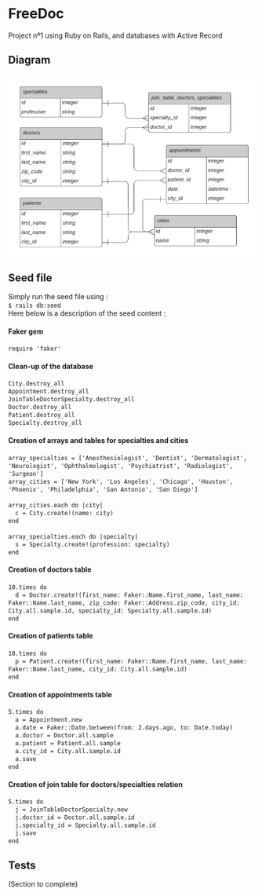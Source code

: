 # FreeDoc

Project nº1 using Ruby on Rails, and databases with Active Record

## Diagram

<img src=/Diagram_FreeDoc.png width="600">

## Seed file

Simply run the seed file using :  
`$ rails db:seed`  
Here below is a description of the seed content :

#### Faker gem
```
require 'faker'
```
#### Clean-up of the database
```
City.destroy_all
Appointment.destroy_all
JoinTableDoctorSpecialty.destroy_all
Doctor.destroy_all  
Patient.destroy_all  
Specialty.destroy_all  
```
#### Creation of arrays and tables for specialties and cities
```
array_specialties = ['Anesthesiologist', 'Dentist', 'Dermatologist', 'Neurologist', 'Ophthalmologist', 'Psychiatrist', 'Radiologist', 'Surgeon']
array_cities = ['New York', 'Los Angeles', 'Chicago', 'Houston', 'Phoenix', 'Philadelphia', 'San Antonio', 'San Diego']

array_cities.each do |city| 
  c = City.create!(name: city)
end

array_specialties.each do |specialty| 
  s = Specialty.create!(profession: specialty)
end
```
#### Creation of doctors table
```
10.times do
  d = Doctor.create!(first_name: Faker::Name.first_name, last_name: Faker::Name.last_name, zip_code: Faker::Address.zip_code, city_id: City.all.sample.id, specialty_id: Specialty.all.sample.id)
end
```
#### Creation of patients table
```
10.times do
  p = Patient.create!(first_name: Faker::Name.first_name, last_name: Faker::Name.last_name, city_id: City.all.sample.id)
end
```
#### Creation of appointments table
```
5.times do
  a = Appointment.new
  a.date = Faker::Date.between(from: 2.days.ago, to: Date.today)
  a.doctor = Doctor.all.sample
  a.patient = Patient.all.sample
  a.city_id = City.all.sample.id
  a.save
end
```
#### Creation of join table for doctors/specialties relation
```
5.times do
  j = JoinTableDoctorSpecialty.new
  j.doctor_id = Doctor.all.sample.id
  j.specialty_id = Specialty.all.sample.id
  j.save
end
```

## Tests
(Section to complete)
